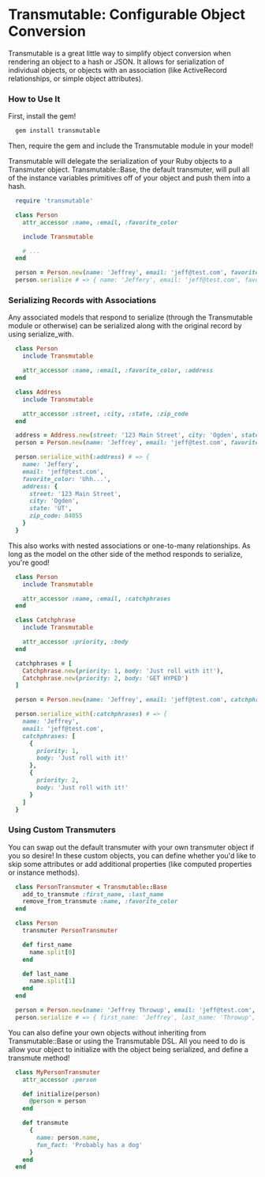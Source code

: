 # Transmutable: Configurable Object Conversion

Transmutable is a great little way to simplify object conversion when rendering an object to a hash or JSON. It allows for serialization of individual objects, or objects with an association (like ActiveRecord relationships, or simple object attributes).

### How to Use It

First, install the gem!

```bash
  gem install transmutable
```

Then, require the gem and include the Transmutable module in your model!

Transmutable will delegate the serialization of your Ruby objects to a Transmuter object. Transmutable::Base, the default transmuter, will pull all of the instance variables primitives off of your object and push them into a hash.

```ruby
  require 'transmutable'

  class Person
    attr_accessor :name, :email, :favorite_color

    include Transmutable

    # ...
  end

  person = Person.new(name: 'Jeffrey', email: 'jeff@test.com', favorite_color: 'Uhhh...')
  person.serialize # => { name: 'Jeffery', email: 'jeff@test.com', favorite_color: 'Uhh...' }
```

### Serializing Records with Associations

Any associated models that respond to serialize (through the Transmutable module or otherwise) can be serialized along with the original record by using serialize_with.

```ruby
  class Person
    include Transmutable

    attr_accessor :name, :email, :favorite_color, :address
  end

  class Address
    include Transmutable

    attr_accessor :street, :city, :state, :zip_code
  end

  address = Address.new(street: '123 Main Street', city: 'Ogden', state: 'UT', zip_code: 84055)
  person = Person.new(name: 'Jeffrey', email: 'jeff@test.com', favorite_color: 'Uhhh...', address: address)

  person.serialize_with(:address) # => { 
    name: 'Jeffery', 
    email: 'jeff@test.com', 
    favorite_color: 'Uhh...',
    address: {
      street: '123 Main Street', 
      city: 'Ogden', 
      state: 'UT', 
      zip_code: 84055
    }
  }
```

This also works with nested associations or one-to-many relationships. As long as the model on the other side of the method responds to serialize, you're good!

```ruby
  class Person
    include Transmutable

    attr_accessor :name, :email, :catchphrases
  end

  class Catchphrase
    include Transmutable

    attr_accessor :priority, :body
  end

  catchphrases = [ 
    Catchphrase.new(priority: 1, body: 'Just roll with it!'), 
    Catchphrase.new(priority: 2, body: 'GET HYPED') 
  ]

  person = Person.new(name: 'Jeffrey', email: 'jeff@test.com', catchphrases: catchphrases)

  person.serialize_with(:catchphrases) # => {
    name: 'Jeffrey',
    email: 'jeff@test.com',
    catchphrases: [
      { 
        priority: 1, 
        body: 'Just roll with it!'
      },
      {
        priority: 2,
        body: 'Just roll with it!'
      }
    ]
  }
```

### Using Custom Transmuters

You can swap out the default transmuter with your own transmuter object if you so desire! In these custom objects, you can define whether you'd like to skip some attributes or add additional properties (like computed properties or instance methods).

```ruby
  class PersonTransmuter < Transmutable::Base
    add_to_transmute :first_name, :last_name
    remove_from_transmute :name, :favorite_color
  end

  class Person
    transmuter PersonTransmuter

    def first_name
      name.split[0]
    end

    def last_name
      name.split[1]
    end
  end

  person = Person.new(name: 'Jeffrey Throwup', email: 'jeff@test.com', favorite_color: 'Uhhh...')
  person.serialize # => { first_name: 'Jeffrey', last_name: 'Throwup', email: 'jeff@test.com' }
```

You can also define your own objects without inheriting from Transmutable::Base or using the Transmutable DSL. All you need to do is allow your object to initialize with the object being serialized, and define a transmute method!

```ruby
  class MyPersonTransmuter
    attr_accessor :person

    def initialize(person)
      @person = person
    end

    def transmute
      { 
        name: person.name,
        fun_fact: 'Probably has a dog'
      }
    end
  end
```
